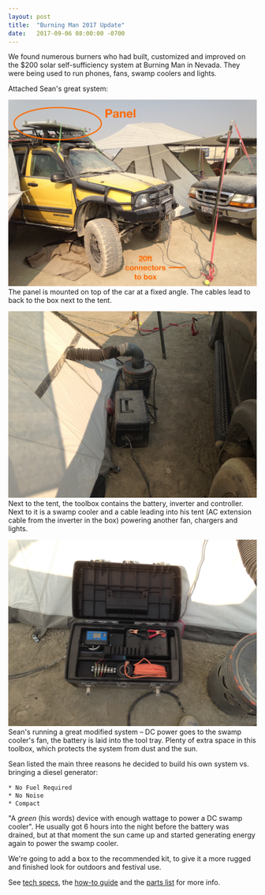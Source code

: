 ```yaml
---
layout: post
title:  "Burning Man 2017 Update"
date:   2017-09-06 08:00:00 -0700
---
```


  

We found numerous burners who had built, customized and improved on the $200 solar self-sufficiency system at Burning Man in Nevada. They were being used to run phones, fans, swamp coolers and lights.

Attached Sean's great system:



![](/img/burningman1.JPG)
The panel is mounted on top of the car at a fixed angle. The cables lead to back to the box next to the tent.

![](/img/burningman2.JPG)
Next to the tent, the toolbox contains the battery, inverter and controller. Next to it is a swamp cooler and a cable leading into his tent (AC extension cable from the inverter in the box) powering another fan, chargers and lights.

![](/img/burningman3.JPG)
Sean's running a great modified system – DC power goes to the swamp cooler's fan, the battery is laid into the tool tray. Plenty of extra space in this toolbox, which protects the system from dust and the sun.

Sean listed the main three reasons he decided to build his own system vs. bringing a diesel generator:

	* No Fuel Required
	* No Noise
	* Compact

"A <i>green</i> (his words) device with enough wattage to power a DC swamp cooler". He usually got 6 hours into the night before the battery was drained, but at that moment the sun came up and started generating energy again to power the swamp cooler.

We're going to add a box to the recommended kit, to give it a more rugged and finished look for outdoors and festival use.

See <a href="/2017/06/15/Tech-specs.html"> tech specs</a>, the <a href="/2017/05/20/Components-Ordering.html">how-to guide</a> and the <a href="/parts.html">parts list</a> for more info.
